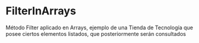 # FilterInArrays
Método Filter aplicado en Arrays, ejemplo de una Tienda de Tecnología que posee ciertos elementos listados, que posteriormente serán consultados
